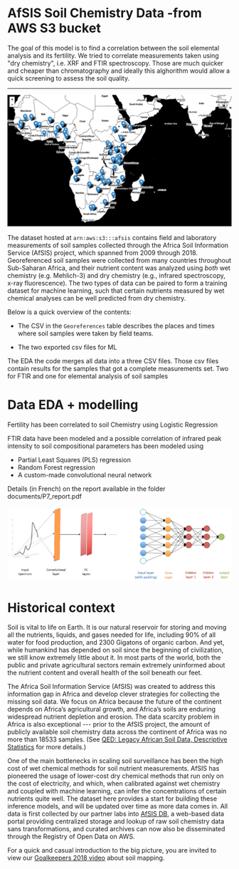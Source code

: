 # AfSIS Soil Chemistry Data -from AWS S3 bucket 

The goal of this model is to find a correlation between the soil elemental analysis and its fertility.
We tried to correlate measurements taken using "dry chemistry", i.e. XRF and FTIR spectroscopy.
Those are much quicker and cheaper than chromatography and ideally this alghorithm would allow a quick screening to assess the soil quality.


---
![tested_samples](/img/folium.png)

The dataset hosted at `arn:aws:s3:::afsis` contains field and laboratory measurements of soil samples collected through the Africa Soil Information Service (AfSIS) project, which spanned from 2009 through 2018. Georeferenced soil samples were collected from many countries throughout Sub-Saharan Africa, and their nutrient content was analyzed using *both* wet chemistry (e.g. Mehlich-3) and dry chemistry (e.g., infrared spectroscopy, x-ray fluorescence). The two types of data can be paired to form a training dataset for machine learning, such that certain nutrients measured by wet chemical analyses can be well predicted from dry chemistry.


Below is a quick overview of the contents:

* The CSV in the `Georeferences` table describes the places and times where soil samples were taken by field teams.

* The two exported csv files for ML

The EDA the code merges all data into a three CSV files. 
Those csv files contain results for the samples that got a complete measurements set.
Two for FTIR and one for elemental analysis of soil samples


# Data EDA + modelling

Fertility has been correlated to soil Chemistry using Logistic Regression

FTIR data have been modeled and a possible correlation of infrared peak intensity to soil compositional parameters has been modeled using

- Partial Least Squares (PLS) regression
- Random Forest regression
- A custom-made convolutional neural network

Details (in French) on the report available in the folder
documents/P7_report.pdf

![model](/img/CNN.png)




# Historical context

Soil is vital to life on Earth. It is our natural reservoir for storing and moving all the nutrients, liquids, and gases needed for life, including 90% of all water for food production, and 2300 Gigatons of organic carbon. And yet, while humankind has depended on soil since the beginning of civilization, we still know extremely little about it. In most parts of the world, both the public and private agricultural sectors remain extremely uninformed about the nutrient content and overall health of the soil beneath our feet.

The Africa Soil Information Service (AfSIS) was created to address this information gap in Africa and develop clever strategies for collecting the missing soil data. We focus on Africa because the future of the continent depends on Africa’s agricultural growth, and Africa’s soils are enduring widespread nutrient depletion and erosion. The data scarcity problem in Africa is also exceptional --- prior to the AfSIS project, the amount of publicly available soil chemistry data across the continent of Africa was no more than 18533 samples. (See [QED: Legacy African Soil Data, Descriptive Statistics](https://africa-legacy-soil-data.qed.ai) for more details.)

One of the main bottlenecks in scaling soil surveillance has been the high cost of wet chemical methods for soil nutrient measurements. AfSIS has pioneered the usage of lower-cost dry chemical methods that run only on the cost of electricity, and which, when calibrated against wet chemistry and coupled with machine learning, can infer the concentrations of certain nutrients quite well. The dataset here provides a start for building these inference models, and will be updated over time as more data comes in. All data is first collected by our partner labs into [AfSIS DB](https://afsisdb.qed.ai), a web-based data portal providing centralized storage and lookup of raw soil chemistry data sans transformations, and curated archives can now also be disseminated through the Registry of Open Data on AWS.

For a quick and casual introduction to the big picture, you are invited to view our [Goalkeepers 2018 video](https://www.youtube.com/watch?v=Fb9R0CnPMkc) about soil mapping.
